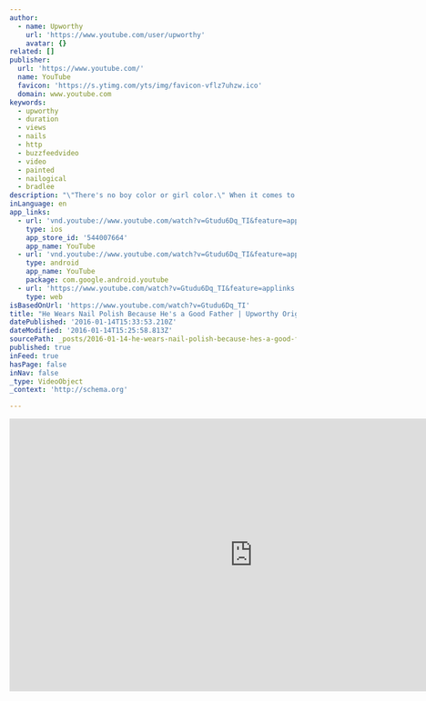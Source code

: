 ```yaml
---
author:
  - name: Upworthy
    url: 'https://www.youtube.com/user/upworthy'
    avatar: {}
related: []
publisher:
  url: 'https://www.youtube.com/'
  name: YouTube
  favicon: 'https://s.ytimg.com/yts/img/favicon-vflz7uhzw.ico'
  domain: www.youtube.com
keywords:
  - upworthy
  - duration
  - views
  - nails
  - http
  - buzzfeedvideo
  - video
  - painted
  - nailogical
  - bradlee
description: "\"There's no boy color or girl color.\" When it comes to his getting his nails painted, gender stereotypes aren't even a concern for him, because it's about being a good father and role model for his daughter. A video by Jess Blank with special thanks to Nathan Bond."
inLanguage: en
app_links:
  - url: 'vnd.youtube://www.youtube.com/watch?v=Gtudu6Dq_TI&feature=applinks'
    type: ios
    app_store_id: '544007664'
    app_name: YouTube
  - url: 'vnd.youtube://www.youtube.com/watch?v=Gtudu6Dq_TI&feature=applinks'
    type: android
    app_name: YouTube
    package: com.google.android.youtube
  - url: 'https://www.youtube.com/watch?v=Gtudu6Dq_TI&feature=applinks'
    type: web
isBasedOnUrl: 'https://www.youtube.com/watch?v=Gtudu6Dq_TI'
title: "He Wears Nail Polish Because He's a Good Father | Upworthy Original"
datePublished: '2016-01-14T15:33:53.210Z'
dateModified: '2016-01-14T15:25:58.813Z'
sourcePath: _posts/2016-01-14-he-wears-nail-polish-because-hes-a-good-father-or-upworthy-o.md
published: true
inFeed: true
hasPage: false
inNav: false
_type: VideoObject
_context: 'http://schema.org'

---
```

<iframe src="https://cdn.embedly.com/widgets/media.html?src=https%3A%2F%2Fwww.youtube.com%2Fembed%2FGtudu6Dq_TI%3Ffeature%3Doembed&amp;url=https%3A%2F%2Fwww.youtube.com%2Fwatch%3Fv%3DGtudu6Dq_TI&amp;image=https%3A%2F%2Fi.ytimg.com%2Fvi%2FGtudu6Dq_TI%2Fhqdefault.jpg&amp;key=b7d04c9b404c499eba89ee7072e1c4f7&amp;type=text%2Fhtml&amp;schema=youtube" width="854" height="480" scrolling="no" frameborder="0" allowfullscreen="allowfullscreen" style=""></iframe>
